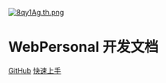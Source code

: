 [![8qy1Ag.th.png](https://s1.ax1x.com/2020/03/24/8qy1Ag.th.png)](https://imgchr.com/i/8qy1Ag)

# WebPersonal 开发文档

[GitHub](https://github.com/pan176/WebPersonal) [快速上手](https://pan176.top/webpersonal_doc/#/1.项目介绍)



